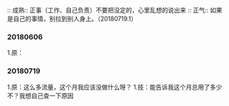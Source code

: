 
:: 成熟:: 正事（工作、自己负责）不要把没定的，心里乱想的说出来
:: 正气:: 如果是自己的事情，别拉到别人身上。（20180719.1）

### 20180606
1.原：

### 20180719
1.原：这么多流量，这个月我应该没做什么呀？
1.技：能告诉我这个月总用了多少不？我想自己查一下原因


